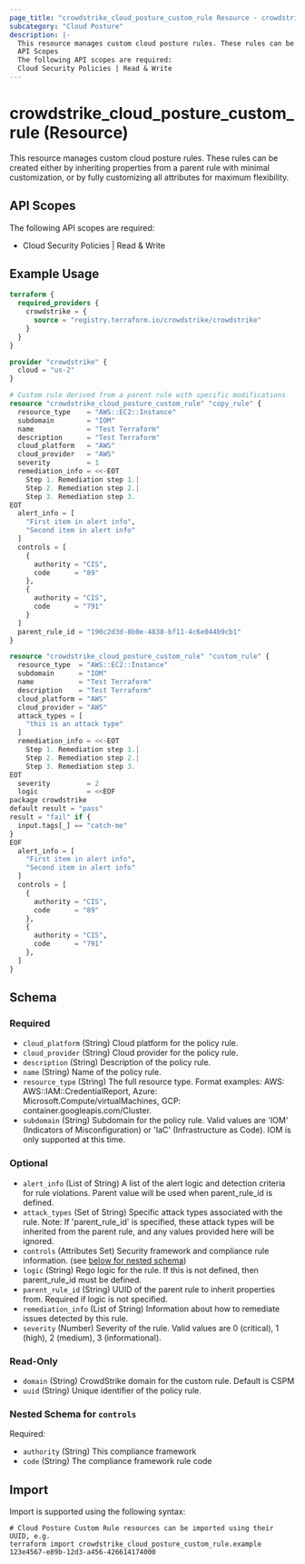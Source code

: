 ```yaml
---
page_title: "crowdstrike_cloud_posture_custom_rule Resource - crowdstrike"
subcategory: "Cloud Posture"
description: |-
  This resource manages custom cloud posture rules. These rules can be created either by inheriting properties from a parent rule with minimal customization, or by fully customizing all attributes for maximum flexibility.
  API Scopes
  The following API scopes are required:
  Cloud Security Policies | Read & Write
---
```


# crowdstrike_cloud_posture_custom_rule (Resource)

This resource manages custom cloud posture rules. These rules can be created either by inheriting properties from a parent rule with minimal customization, or by fully customizing all attributes for maximum flexibility.

## API Scopes

The following API scopes are required:

- Cloud Security Policies | Read & Write


## Example Usage

```terraform
terraform {
  required_providers {
    crowdstrike = {
      source = "registry.terraform.io/crowdstrike/crowdstrike"
    }
  }
}

provider "crowdstrike" {
  cloud = "us-2"
}

# Custom rule derived from a parent rule with specific modifications
resource "crowdstrike_cloud_posture_custom_rule" "copy_rule" {
  resource_type    = "AWS::EC2::Instance"
  subdomain        = "IOM"
  name             = "Test Terraform"
  description      = "Test Terraform"
  cloud_platform   = "AWS"
  cloud_provider   = "AWS"
  severity         = 1
  remediation_info = <<-EOT
    Step 1. Remediation step 1.|
    Step 2. Remediation step 2.|
    Step 3. Remediation step 3.
EOT
  alert_info = [
    "First item in alert info",
    "Second item in alert info"
  ]
  controls = [
    {
      authority = "CIS",
      code      = "89"
    },
    {
      authority = "CIS",
      code      = "791"
    }
  ]
  parent_rule_id = "190c2d3d-8b0e-4838-bf11-4c6e044b9cb1"
}

resource "crowdstrike_cloud_posture_custom_rule" "custom_rule" {
  resource_type  = "AWS::EC2::Instance"
  subdomain      = "IOM"
  name           = "Test Terraform"
  description    = "Test Terraform"
  cloud_platform = "AWS"
  cloud_provider = "AWS"
  attack_types = [
    "this is an attack type"
  ]
  remediation_info = <<-EOT
    Step 1. Remediation step 1.|
    Step 2. Remediation step 2.|
    Step 3. Remediation step 3.
EOT
  severity         = 2
  logic            = <<EOF
package crowdstrike
default result = "pass"
result = "fail" if {
  input.tags[_] == "catch-me"
}
EOF
  alert_info = [
    "First item in alert info",
    "Second item in alert info"
  ]
  controls = [
    {
      authority = "CIS",
      code      = "89"
    },
    {
      authority = "CIS",
      code      = "791"
    },
  ]
}
```

<!-- schema generated by tfplugindocs -->
## Schema

### Required

- `cloud_platform` (String) Cloud platform for the policy rule.
- `cloud_provider` (String) Cloud provider for the policy rule.
- `description` (String) Description of the policy rule.
- `name` (String) Name of the policy rule.
- `resource_type` (String) The full resource type. Format examples: AWS: AWS::IAM::CredentialReport, Azure: Microsoft.Compute/virtualMachines, GCP: container.googleapis.com/Cluster.
- `subdomain` (String) Subdomain for the policy rule. Valid values are 'IOM' (Indicators of Misconfiguration) or 'IaC' (Infrastructure as Code). IOM is only supported at this time.

### Optional

- `alert_info` (List of String) A list of the alert logic and detection criteria for rule violations. Parent value will be used when parent_rule_id is defined.
- `attack_types` (Set of String) Specific attack types associated with the rule. Note: If 'parent_rule_id' is specified, these attack types will be inherited from the parent rule, and any values provided here will be ignored.
- `controls` (Attributes Set) Security framework and compliance rule information. (see [below for nested schema](#nestedatt--controls))
- `logic` (String) Rego logic for the rule. If this is not defined, then parent_rule_id must be defined.
- `parent_rule_id` (String) UUID of the parent rule to inherit properties from. Required if logic is not specified.
- `remediation_info` (List of String) Information about how to remediate issues detected by this rule.
- `severity` (Number) Severity of the rule. Valid values are 0 (critical), 1 (high), 2 (medium), 3 (informational).

### Read-Only

- `domain` (String) CrowdStrike domain for the custom rule. Default is CSPM
- `uuid` (String) Unique identifier of the policy rule.

<a id="nestedatt--controls"></a>
### Nested Schema for `controls`

Required:

- `authority` (String) This compliance framework
- `code` (String) The compliance framework rule code

## Import

Import is supported using the following syntax:

```shell
# Cloud Posture Custom Rule resources can be imported using their UUID, e.g.
terraform import crowdstrike_cloud_posture_custom_rule.example 123e4567-e89b-12d3-a456-426614174000
```
